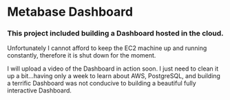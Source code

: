 # Metabase Dashboard

### This project included building a Dashboard hosted in the cloud.

Unfortunately I cannot afford to keep the EC2 machine up and running constantly, therefore it is shut down for the moment.

I will upload a video of the Dashboard in action soon. I just need to clean it up a bit...having only a week to learn about AWS, PostgreSQL, and building a terrific Dashboard was not conducive to building a beautiful fully interactive Dashboard.
